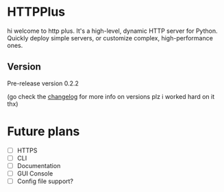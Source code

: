 
# HTTPPlus
hi welcome to http plus. It's a high-level, dynamic HTTP server for Python. Quickly deploy simple servers, or customize complex, 
high-performance ones.

## Version
Pre-release version 0.2.2

(go check the [changelog](./changelog.md) for more info on versions plz i worked hard on it thx)

# Future plans
- [ ] HTTPS
- [ ] CLI
- [ ] Documentation
- [ ] GUI Console
- [ ] Config file support?

[//]: # (TODO: add more stuff here)
[//]: # (TODO: Automate version number update with github actions)
